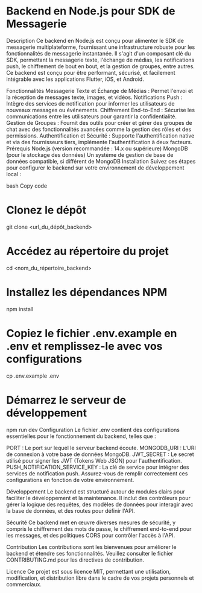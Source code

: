 
# Backend en Node.js pour SDK de Messagerie
Description
Ce backend en Node.js est conçu pour alimenter le SDK de messagerie multiplateforme, fournissant une infrastructure robuste pour les fonctionnalités de messagerie instantanée. Il s'agit d'un composant clé du SDK, permettant la messagerie texte, l'échange de médias, les notifications push, le chiffrement de bout en bout, et la gestion de groupes, entre autres. Ce backend est conçu pour être performant, sécurisé, et facilement intégrable avec les applications Flutter, iOS, et Android.

Fonctionnalités
Messagerie Texte et Échange de Médias : Permet l'envoi et la réception de messages texte, images, et vidéos.
Notifications Push : Intègre des services de notification pour informer les utilisateurs de nouveaux messages ou événements.
Chiffrement End-to-End : Sécurise les communications entre les utilisateurs pour garantir la confidentialité.
Gestion de Groupes : Fournit des outils pour créer et gérer des groupes de chat avec des fonctionnalités avancées comme la gestion des rôles et des permissions.
Authentification et Sécurité : Supporte l'authentification native et via des fournisseurs tiers, implémente l'authentification à deux facteurs.
Prérequis
Node.js (version recommandée : 14.x ou supérieure)
MongoDB (pour le stockage des données)
Un système de gestion de base de données compatible, si différent de MongoDB
Installation
Suivez ces étapes pour configurer le backend sur votre environnement de développement local :

bash
Copy code
# Clonez le dépôt
git clone <url_du_dépôt_backend>

# Accédez au répertoire du projet
cd <nom_du_répertoire_backend>

# Installez les dépendances NPM
npm install

# Copiez le fichier .env.example en .env et remplissez-le avec vos configurations
cp .env.example .env

# Démarrez le serveur de développement
npm run dev
Configuration
Le fichier .env contient des configurations essentielles pour le fonctionnement du backend, telles que :

PORT : Le port sur lequel le serveur backend écoute.
MONGODB_URI : L'URI de connexion à votre base de données MongoDB.
JWT_SECRET : Le secret utilisé pour signer les JWT (Tokens Web JSON) pour l'authentification.
PUSH_NOTIFICATION_SERVICE_KEY : La clé de service pour intégrer des services de notification push.
Assurez-vous de remplir correctement ces configurations en fonction de votre environnement.

Développement
Le backend est structuré autour de modules clairs pour faciliter le développement et la maintenance. Il inclut des contrôleurs pour gérer la logique des requêtes, des modèles de données pour interagir avec la base de données, et des routes pour définir l'API.

Sécurité
Ce backend met en œuvre diverses mesures de sécurité, y compris le chiffrement des mots de passe, le chiffrement end-to-end pour les messages, et des politiques CORS pour contrôler l'accès à l'API.

Contribution
Les contributions sont les bienvenues pour améliorer le backend et étendre ses fonctionnalités. Veuillez consulter le fichier CONTRIBUTING.md pour les directives de contribution.

Licence
Ce projet est sous licence MIT, permettant une utilisation, modification, et distribution libre dans le cadre de vos projets personnels et commerciaux.
